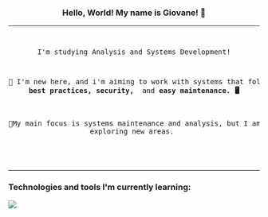 <header>
  <div class="text-containers"> <!-- Hi, this is a header for an "about me"! -->
    <h3> Hello, World! My name is Giovane! 👋</h3>
    <hr>
    <pre>

I'm studying Analysis and Systems Development! 

👋 I'm new here, and i'm aiming to work with systems that follow <b> best practices, security, </b> and <b>easy maintenance. 🖥️</b>

🔭My main focus is systems maintenance and analysis, but I am open to exploring new areas.
    </pre>
  </div>
</header>
<body> <!-- Tecnichal Informations! -->
  <div class="main">
    <hr>
    <h3> Technologies and tools I'm currently learning: </h3>
    <img src="https://skillicons.dev/icons?i=git,python,html,css,ruby"/>
  </div>
</body>
<!-- I'm using "header", "body" and classes to show a bit of knowledge. -->
